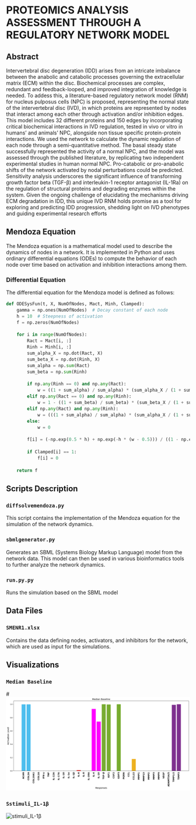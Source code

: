 # PROTEOMICS ANALYSIS ASSESSMENT THROUGH A REGULATORY NETWORK MODEL

## Abstract
Intervertebral disc degeneration (IDD) arises from an intricate imbalance between the anabolic and catabolic processes governing the extracellular matrix (ECM) within the disc. Biochemical processes are complex, redundant and feedback-looped, and improved integration of knowledge is needed. To addess this, a literature-based regulatory network model (RNM) for nucleus pulposus cells (NPC) is proposed, representing the normal state of the intervertebral disc (IVD), in which proteins are represented by nodes that interact among each other through activation and/or inhibition edges. This model includes 32 different proteins and 150 edges by incorporating critical biochemical interactions in IVD regulation, tested in vivo or vitro in humans’ and animals’ NPC, alongside non tissue specific protein-protein interactions. We used the network to calculate the dynamic regulation of each node  through a semi-quantitative method. The basal steady state successfully represented the activity of a normal NPC, and the model was assessed through the published literature, by replicating two independent experimental studies in human normal NPC. Pro-catabolic or pro-anabolic shifts of the network activated by nodal perturbations could be predicted. Sensitivity analysis underscores the significant influence of transforming growth factor beta (TGF-β) and interleukin-1 receptor antagonist (IL-1Ra) on the regulation of structural proteins and degrading enzymes within the system. Given the ongoing challenge of elucidating the mechanisms driving ECM degradation in IDD, this unique IVD RNM holds promise as a tool for exploring and predicting IDD progression, shedding light on IVD phenotypes and guiding experimental research efforts

## Mendoza Equation
The Mendoza equation is a mathematical model used to describe the dynamics of nodes in a network. It is implemented in Python and uses ordinary differential equations (ODEs) to compute the behavior of each node over time based on activation and inhibition interactions among them. 

### Differential Equation
The differential equation for the Mendoza model is defined as follows:

```python
def ODESysFun(t, X, NumOfNodes, Mact, Minh, Clamped):
    gamma = np.ones(NumOfNodes)  # Decay constant of each node
    h = 10  # Steepness of activation
    f = np.zeros(NumOfNodes)

    for i in range(NumOfNodes):
        Ract = Mact[i, :]
        Rinh = Minh[i, :]
        sum_alpha_X = np.dot(Ract, X)
        sum_beta_X = np.dot(Rinh, X)
        sum_alpha = np.sum(Ract)
        sum_beta = np.sum(Rinh)

        if np.any(Rinh == 0) and np.any(Ract):
            w = ((1 + sum_alpha) / sum_alpha) * (sum_alpha_X / (1 + sum_alpha_X))
        elif np.any(Ract == 0) and np.any(Rinh):
            w = 1 - ((1 + sum_beta) / sum_beta) * (sum_beta_X / (1 + sum_beta_X))
        elif np.any(Ract) and np.any(Rinh):
            w = (((1 + sum_alpha) / sum_alpha) * (sum_alpha_X / (1 + sum_alpha_X))) * (1 - ((1 + sum_beta) / sum_beta) * (sum_beta_X / (1 + sum_beta_X)))
        else:
            w = 0

        f[i] = (-np.exp(0.5 * h) + np.exp(-h * (w - 0.5))) / ((1 - np.exp(0.5 * h)) * (1 + np.exp(-h * (w - 0.5)))) - gamma[i] * X[i]
        
        if Clamped[i] == 1:
            f[i] = 0

    return f
```

## Scripts Description

### `diffsolvemendoza.py`
This script contains the implementation of the Mendoza equation for the simulation of the network dynamics.

### `sbmlgenerator.py`
Generates an SBML (Systems Biology Markup Language) model from the network data. This model can then be used in various bioinformatics tools to further analyze the network dynamics.

### `run.py.py`
Runs the simulation based on the SBML model

## Data Files

### `SMENR1.xlsx`
Contains the data defining nodes, activators, and inhibitors for the network, which are used as input for the simulations.

## Visualizations


### `Median Baseline`
#![Median Baseline](median_baseline.png)

### `Sstimuli_IL-1β`
![stimuli_IL-1β](stimuli_IL-1β.png)